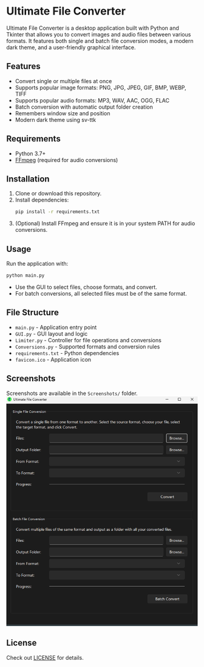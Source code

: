 # Ultimate File Converter

Ultimate File Converter is a desktop application built with Python and Tkinter that allows you to convert images and audio files between various formats. It features both single and batch file conversion modes, a modern dark theme, and a user-friendly graphical interface.

## Features
- Convert single or multiple files at once
- Supports popular image formats: PNG, JPG, JPEG, GIF, BMP, WEBP, TIFF
- Supports popular audio formats: MP3, WAV, AAC, OGG, FLAC
- Batch conversion with automatic output folder creation
- Remembers window size and position
- Modern dark theme using sv-ttk

## Requirements
- Python 3.7+
- [FFmpeg](https://ffmpeg.org/) (required for audio conversions)

## Installation
1. Clone or download this repository.
2. Install dependencies:
   ```bash
   pip install -r requirements.txt
   ```
3. (Optional) Install FFmpeg and ensure it is in your system PATH for audio conversions.

## Usage
Run the application with:
```bash
python main.py
```

- Use the GUI to select files, choose formats, and convert.
- For batch conversions, all selected files must be of the same format.

## File Structure
- `main.py` - Application entry point
- `GUI.py` - GUI layout and logic
- `Limiter.py` - Controller for file operations and conversions
- `Conversions.py` - Supported formats and conversion rules
- `requirements.txt` - Python dependencies
- `favicon.ico` - Application icon

## Screenshots
Screenshots are available in the `Screenshots/` folder.
![default](Screenshots/default.png)

## License
Check out [LICENSE](LICENSE) for details.

